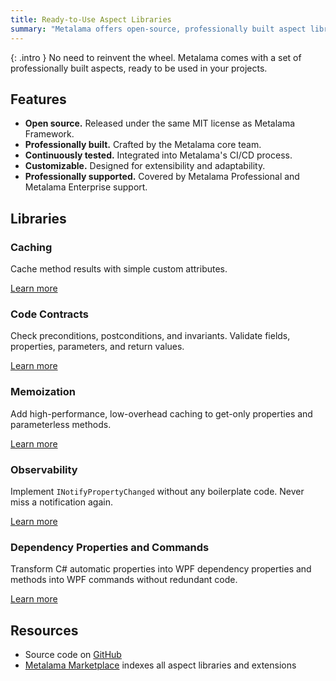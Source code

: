 ```yaml
---
title: Ready-to-Use Aspect Libraries
summary: "Metalama offers open-source, professionally built aspect libraries for caching, code contracts, memoization, observability, and WPF integration."
---
```


{: .intro }
No need to reinvent the wheel. Metalama comes with a set of professionally built aspects, ready to be used in your projects.

## Features

* **Open source.** Released under the same MIT license as Metalama Framework.
* **Professionally built.** Crafted by the Metalama core team.
* **Continuously tested.** Integrated into Metalama's CI/CD process.
* **Customizable.** Designed for extensibility and adaptability.
* **Professionally supported.** Covered by Metalama Professional and Metalama Enterprise support. <i class="premium"></i>

## Libraries

<div class="tiles">
<div markdown="block">

### Caching

Cache method results with simple custom attributes.

[Learn more](/applications/devops/caching)

</div>
<div markdown="block">

### Code Contracts

Check preconditions, postconditions, and invariants. Validate fields, properties, parameters, and return values.

[Learn more](/applications/contracts)

</div>
<div markdown="block">

### Memoization

Add high-performance, low-overhead caching to get-only properties and parameterless methods.

[Learn more](/applications/ui/memoization)

</div>
<div markdown="block">

### Observability

Implement `INotifyPropertyChanged` without any boilerplate code. Never miss a notification again.

[Learn more](/applications/ui/inotifypropertychanged)

</div>
<div markdown="block">

### Dependency Properties and Commands

Transform C# automatic properties into WPF dependency properties and methods into WPF commands without redundant code.

[Learn more](http://localhost:8080/applications/ui/dependency-property)

</div>
</div>

## Resources

* Source code on [GitHub](https://github.com/metalama/Metalama/tree/HEAD/Metalama.Patterns)
* [Metalama Marketplace](/marketplace) indexes all aspect libraries and extensions

